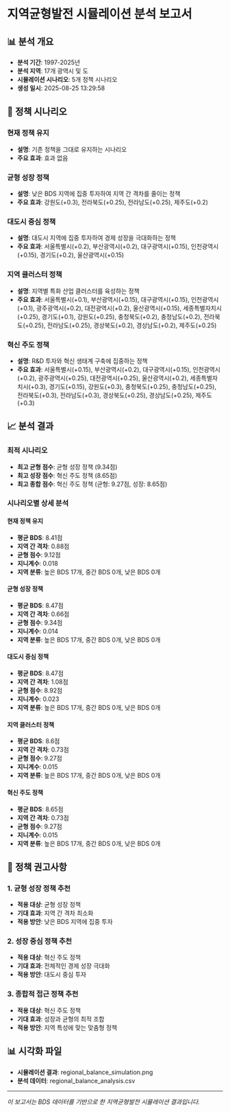 # 지역균형발전 시뮬레이션 분석 보고서

## 📊 분석 개요
- **분석 기간**: 1997-2025년
- **분석 지역**: 17개 광역시 및 도
- **시뮬레이션 시나리오**: 5개 정책 시나리오
- **생성 일시**: 2025-08-25 13:29:58

## 🎯 정책 시나리오


### 현재 정책 유지
- **설명**: 기존 정책을 그대로 유지하는 시나리오
- **주요 효과**: 효과 없음


### 균형 성장 정책
- **설명**: 낮은 BDS 지역에 집중 투자하여 지역 간 격차를 줄이는 정책
- **주요 효과**: 강원도(+0.3), 전라북도(+0.25), 전라남도(+0.25), 제주도(+0.2)


### 대도시 중심 정책
- **설명**: 대도시 지역에 집중 투자하여 경제 성장을 극대화하는 정책
- **주요 효과**: 서울특별시(+0.2), 부산광역시(+0.2), 대구광역시(+0.15), 인천광역시(+0.15), 경기도(+0.2), 울산광역시(+0.15)


### 지역 클러스터 정책
- **설명**: 지역별 특화 산업 클러스터를 육성하는 정책
- **주요 효과**: 서울특별시(+0.1), 부산광역시(+0.15), 대구광역시(+0.15), 인천광역시(+0.1), 광주광역시(+0.2), 대전광역시(+0.2), 울산광역시(+0.15), 세종특별자치시(+0.25), 경기도(+0.1), 강원도(+0.25), 충청북도(+0.2), 충청남도(+0.2), 전라북도(+0.25), 전라남도(+0.25), 경상북도(+0.2), 경상남도(+0.2), 제주도(+0.25)


### 혁신 주도 정책
- **설명**: R&D 투자와 혁신 생태계 구축에 집중하는 정책
- **주요 효과**: 서울특별시(+0.15), 부산광역시(+0.2), 대구광역시(+0.15), 인천광역시(+0.2), 광주광역시(+0.25), 대전광역시(+0.25), 울산광역시(+0.2), 세종특별자치시(+0.3), 경기도(+0.15), 강원도(+0.3), 충청북도(+0.25), 충청남도(+0.25), 전라북도(+0.3), 전라남도(+0.3), 경상북도(+0.25), 경상남도(+0.25), 제주도(+0.3)


## 📈 분석 결과

### 최적 시나리오
- **최고 균형 점수**: 균형 성장 정책 (9.34점)
- **최고 성장 점수**: 혁신 주도 정책 (8.65점)
- **최고 종합 점수**: 혁신 주도 정책 (균형: 9.27점, 성장: 8.65점)

### 시나리오별 상세 분석


#### 현재 정책 유지
- **평균 BDS**: 8.41점
- **지역 간 격차**: 0.88점
- **균형 점수**: 9.12점
- **지니계수**: 0.018
- **지역 분류**: 높은 BDS 17개, 중간 BDS 0개, 낮은 BDS 0개


#### 균형 성장 정책
- **평균 BDS**: 8.47점
- **지역 간 격차**: 0.66점
- **균형 점수**: 9.34점
- **지니계수**: 0.014
- **지역 분류**: 높은 BDS 17개, 중간 BDS 0개, 낮은 BDS 0개


#### 대도시 중심 정책
- **평균 BDS**: 8.47점
- **지역 간 격차**: 1.08점
- **균형 점수**: 8.92점
- **지니계수**: 0.023
- **지역 분류**: 높은 BDS 17개, 중간 BDS 0개, 낮은 BDS 0개


#### 지역 클러스터 정책
- **평균 BDS**: 8.6점
- **지역 간 격차**: 0.73점
- **균형 점수**: 9.27점
- **지니계수**: 0.015
- **지역 분류**: 높은 BDS 17개, 중간 BDS 0개, 낮은 BDS 0개


#### 혁신 주도 정책
- **평균 BDS**: 8.65점
- **지역 간 격차**: 0.73점
- **균형 점수**: 9.27점
- **지니계수**: 0.015
- **지역 분류**: 높은 BDS 17개, 중간 BDS 0개, 낮은 BDS 0개


## 🎯 정책 권고사항

### 1. 균형 성장 정책 추천
- **적용 대상**: 균형 성장 정책
- **기대 효과**: 지역 간 격차 최소화
- **적용 방안**: 낮은 BDS 지역에 집중 투자

### 2. 성장 중심 정책 추천
- **적용 대상**: 혁신 주도 정책
- **기대 효과**: 전체적인 경제 성장 극대화
- **적용 방안**: 대도시 중심 투자

### 3. 종합적 접근 정책 추천
- **적용 대상**: 혁신 주도 정책
- **기대 효과**: 성장과 균형의 최적 조합
- **적용 방안**: 지역 특성에 맞는 맞춤형 정책

## 📊 시각화 파일
- **시뮬레이션 결과**: regional_balance_simulation.png
- **분석 데이터**: regional_balance_analysis.csv

---
*이 보고서는 BDS 데이터를 기반으로 한 지역균형발전 시뮬레이션 결과입니다.*
